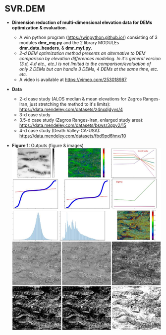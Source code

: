 # SVR.DEM
* **Dimension reduction of multi-dimensional elevation data for DEMs optimization & evaluation.**
  * A win python program (https://winpython.github.io/) consisting of 3 modules **dmr_mg.py** and the 2 library MODULEs **dmr_data_headers**, & **dmr_myf.py**.
  * _2-d DEM optimization method presents an alternative to DEM comparison by elevation differences modeling. In it's general version (3.d, 4.d etc., etc.) is not limited to the comparison/evaluation of only 2 DEMs but can handle 3 DEMs, 4 DEMs at the same time, etc. etc._
  * A video is available at https://vimeo.com/253018987
* **Data**
  * 2-d case study (ALOS median & mean elevations for Zagros Ranges-Iran, just stretching the method to it's limits): https://data.mendeley.com/datasets/z4nxdjdyys/4
  * 3-d case study
  * 3.5-d case study (Zagros Ranges-Iran, enlarged study area): https://data.mendeley.com/datasets/bswsr3gpy2/15
  * 4-d case study (Death Valley-CA-USA): https://data.mendeley.com/datasets/fbd9pd6hnx/10

* **Figure 1:** Outputs (figure & images)
  ![Example of output images](https://github.com/miliaresis/SVR.DEM/blob/master/mapping.jpg)
